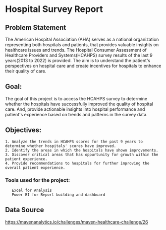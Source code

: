 # Hospital Survey Report

## Problem Statement
The American Hospital Association (AHA) serves as a national organization representing both hospitals and patients, that provides valuable insights on healthcare issues and trends. The Hospital Consumer Assessment of Healthcare Providers and Systems(HCAHPS) survey results of the last 9 years(2013 to 2022) is provided. The aim is to understand the patient's perspectives on hospital care and create incentives for hospitals to enhance their quality of care.

## Goal:
The goal of this project is to access the HCAHPS survey to determine whether the hospitals have successfully improved the quality of hospital care. And, provide actionable insights into hospital performance and patient's experience based on trends and patterns in the survey data.

## Objectives:
    1. Analyze the trends in HCAHPS scores for the past 9 years to determine whether hospitals' scores have improved.
    2. Identify the areas in which the hospitals have shown improvements.
    3. Discover critical areas that has oppurtunity for growth within the patient experience.
    4. Provide recommendations to hospitals for further improving the overall patient experience.

### Tools used for the project: 
       Excel for Analysis
       Power BI for Report building and dashboard
      

## Data Source
https://mavenanalytics.io/challenges/maven-healthcare-challenge/26
